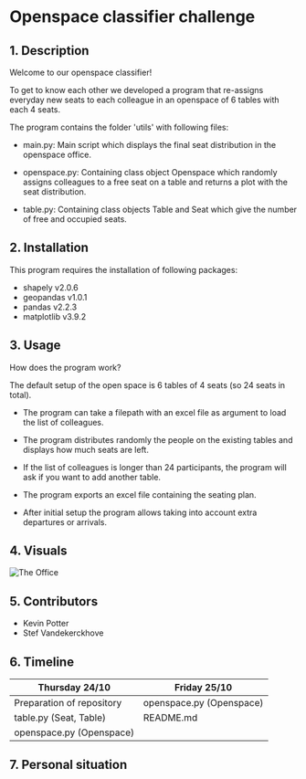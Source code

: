 # Openspace classifier challenge

## 1. Description

  Welcome to our openspace classifier!

  To get to know each other we developed a program that re-assigns everyday new seats to each colleague in an openspace of 6 tables with each 4 seats.

  The program contains the folder 'utils' with following files:

  - main.py:
    Main script which displays the final seat distribution in the openspace office.
  
  - openspace.py:
    Containing class object Openspace which randomly assigns colleagues to a free seat on a table and returns a plot with the seat distribution.
  
  - table.py:
    Containing class objects Table and Seat which give the number of free and occupied seats.
  
## 2. Installation

This program requires the installation of following packages:

- shapely v2.0.6
- geopandas v1.0.1
- pandas v2.2.3
- matplotlib v3.9.2

## 3. Usage

  How does the program work?
  
  The default setup of the open space is 6 tables of 4 seats (so 24 seats in total).
  
  - The program can take a filepath with an excel file as argument to load the list of colleagues.
    
  - The program distributes randomly the people on the existing tables and displays how much seats are left.
    
  - If the list of colleagues is longer than 24 participants, the program will ask if you want to add another table.

  - The program exports an excel file containing the seating plan.

  - After initial setup the program allows taking into account extra departures or arrivals.
    
  
## 4. Visuals

   ![The Office](https://imgix.bustle.com/uploads/image/2017/12/19/1b3f939e-752b-4d8b-80ba-b2384790f8ad-michael-scott-office.jpg?w=1020&h=574&fit=crop&crop=faces&auto=format&q=70)
  

## 5. Contributors
   
  - Kevin Potter
  - Stef Vandekerckhove

## 6. Timeline

| Thursday 24/10                                    | Friday 25/10                                             |
| ------------------------------------------------- | -------------------------------------------------------- |
| Preparation of repository                         | openspace.py (Openspace)                                 |
| table.py (Seat, Table)                            | README.md                                                |
| openspace.py (Openspace)                          |                                                          |

    
## 7. Personal situation
